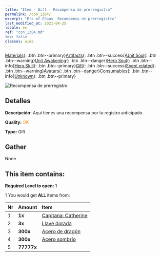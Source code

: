 ```yaml
---
title: "Item - Gift - Recompensa de prerregistro"
permalink: /con_1384/
excerpt: "Era of Chaos  Recompensa de prerregistro"
last_modified_at: 2021-04-25
locale: es
ref: "con_1384.md"
toc: false
classes: wide
---
```

 [Materials](/ItemsES/){: .btn .btn--primary}[Artifacts](/ItemsES/Artifacts/){: .btn .btn--success}[Unit Soul](/ItemsES/UnitSoul/){: .btn .btn--warning}[Unit Awakening](/ItemsES/UnitAwakening/){: .btn .btn--danger}[Hero Soul](/ItemsES/HeroSoul/){: .btn .btn--info}[Hero Skill](/ItemsES/HeroSkill/){: .btn .btn--primary}[Gift](/ItemsES/Gift/){: .btn .btn--success}[Event related](/ItemsES/Events/){: .btn .btn--warning}[Avatars](/ItemsES/Avatars/){: .btn .btn--danger}[Consumables](/ItemsES/Consumables/){: .btn .btn--info}[Unknown](/ItemsES/Unknown/){: .btn .btn--primary}

 ![Recompensa de prerregistro](/images/t/i_907182.png)

## Detalles
 **Descripción:** Aquí tienes una recompensa por tu registro anticipado.

 **Quality:** <span style="color: #FF8C00">OK</span>

 **Type:** Gift

## Gather

  None

## This item contains:

 **Required Level to open:** 1

 1 You would get **ALL** items  from:

  | Nr | Amount |     Item    |
  |:---|:-------|:------------|
  | 1 |  **1x** | [Capitana: Catherine](/ItemsES/con_1029/) |  | 
  | 2 |  **3x** | [Llave dorada](/ItemsES/con_783/) |  | 
  | 3 |  **300x** | [Acero de dragón](/ItemsES/con_880/) |  | 
  | 4 |  **300x** | [Acero sombrío](/ItemsES/con_881/) |  | 
  | 5 |  **77777x** | <i class="fas fa-coins"/> |  | 
